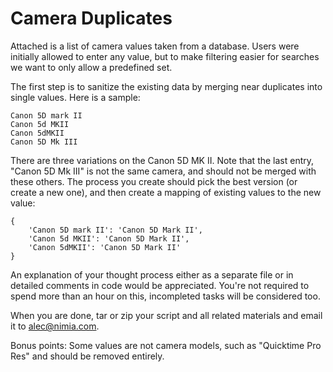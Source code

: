 # Camera Duplicates

Attached is a list of camera values taken from a database. Users were initially allowed to enter any value, but to make filtering easier for searches we want to only allow a predefined set.

The first step is to sanitize the existing data by merging near duplicates into single values. Here is a sample:

    Canon 5D mark II
    Canon 5d MKII
    Canon 5dMKII
    Canon 5D Mk III

There are three variations on the Canon 5D MK II. Note that the last entry, "Canon 5D Mk III" is not the same camera, and should not be merged with these others. The process you create should pick the best version (or create a new one), and then create a mapping of existing values to the new value:

    {
        'Canon 5D mark II': 'Canon 5D Mark II',
        'Canon 5d MKII': 'Canon 5D Mark II',
        'Canon 5dMKII': 'Canon 5D Mark II'
    }

An explanation of your thought process either as a separate file or in detailed comments in code would be appreciated. You're not required to spend more than an hour on this, incompleted tasks will be considered too.

When you are done, tar or zip your script and all related materials and email it to alec@nimia.com. 

Bonus points: Some values are not camera models, such as "Quicktime Pro Res" and should be removed entirely. 